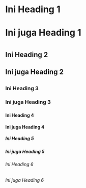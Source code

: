# Ini Heading 1

<h1> Ini juga Heading 1<h1>

## Ini Heading 2

<h2> Ini juga Heading 2<h2>


### Ini Heading 3

<h3> Ini juga Heading 3<h3>

#### Ini Heading 4

<h4> Ini juga Heading 4<h4>

##### Ini Heading 5

<h5> Ini juga Heading 5<h5>

###### Ini Heading 6

<h6> Ini juga Heading 6<h6>
